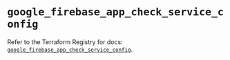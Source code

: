 # `google_firebase_app_check_service_config`

Refer to the Terraform Registry for docs: [`google_firebase_app_check_service_config`](https://registry.terraform.io/providers/hashicorp/google-beta/6.13.0/docs/resources/google_firebase_app_check_service_config).

